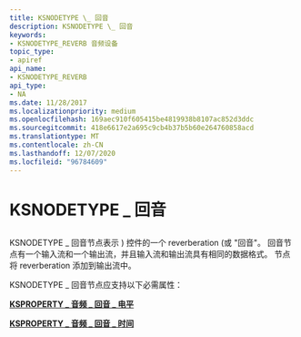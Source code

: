 ```yaml
---
title: KSNODETYPE \_ 回音
description: KSNODETYPE \_ 回音
keywords:
- KSNODETYPE_REVERB 音频设备
topic_type:
- apiref
api_name:
- KSNODETYPE_REVERB
api_type:
- NA
ms.date: 11/28/2017
ms.localizationpriority: medium
ms.openlocfilehash: 169aec910f605415be4819938b8107ac852d3ddc
ms.sourcegitcommit: 418e6617e2a695c9cb4b37b5b60e264760858acd
ms.translationtype: MT
ms.contentlocale: zh-CN
ms.lasthandoff: 12/07/2020
ms.locfileid: "96784609"
---
```

# <a name="ksnodetype_reverb"></a>KSNODETYPE \_ 回音


## <span id="ddk_ksnodetype_reverb_ks"></span><span id="DDK_KSNODETYPE_REVERB_KS"></span>


KSNODETYPE \_ 回音节点表示 ) 控件的一个 reverberation (或 "回音"。 回音节点有一个输入流和一个输出流，并且输入流和输出流具有相同的数据格式。 节点将 reverberation 添加到输出流中。

KSNODETYPE \_ 回音节点应支持以下必需属性：

[**KSPROPERTY \_ 音频 \_ 回音 \_ 电平**](ksproperty-audio-reverb-level.md)

[**KSPROPERTY \_ 音频 \_ 回音 \_ 时间**](ksproperty-audio-reverb-time.md)

 

 





